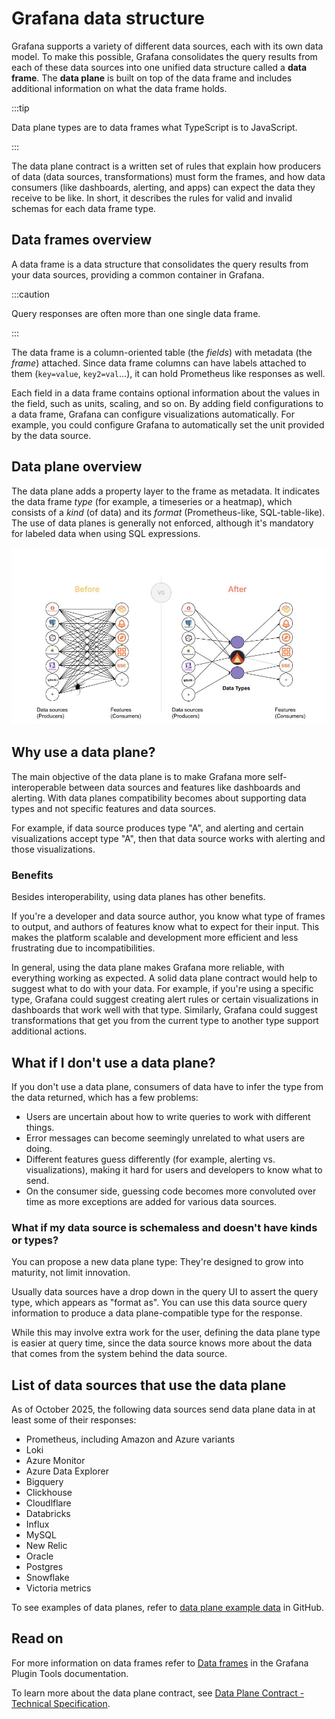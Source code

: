 
# Grafana data structure

Grafana supports a variety of different data sources, each with its own data model. To make this possible, Grafana consolidates the query results from each of these data sources into one unified data structure called a **data frame**. The **data plane** is built on top of the data frame and includes additional information on what the data frame holds. 

:::tip

Data plane types are to data frames what TypeScript is to JavaScript.

:::

The data plane contract is a written set of rules that explain how producers of data (data sources, transformations) must form the frames, and how data consumers (like dashboards, alerting, and apps) can expect the data they receive to be like. In short, it describes the rules for valid and invalid schemas for each data frame type.

## Data frames overview  

A data frame is a data structure that consolidates the query results from your data sources, providing a common container in Grafana. 

:::caution

Query responses are often more than one single data frame. 

:::

The data frame is a column-oriented table (the _fields_) with metadata (the _frame_) attached. Since data frame columns can have labels attached to them (`key=value`, `key2=val`...), it can hold Prometheus like responses as well. 

Each field in a data frame contains optional information about the values in the field, such as units, scaling, and so on. By adding field configurations to a data frame, Grafana can configure visualizations automatically. For example, you could configure Grafana to automatically set the unit provided by the data source.

## Data plane overview  

The data plane adds a property layer to the frame as metadata. It indicates the data frame _type_ (for example, a timeseries or a heatmap), which consists of a _kind_ (of data) and its _format_ (Prometheus-like, SQL-table-like). The use of data planes is generally not enforced, although it's mandatory for labeled data when using SQL expressions.

![Data plane diagram](./images/data-types.jpg)

## Why use a data plane?

The main objective of the data plane is to make Grafana more self-interoperable between data sources and features like dashboards and alerting. With data planes compatibility becomes about supporting data types and not specific features and data sources. 

For example, if data source produces type "A", and alerting and certain visualizations accept type "A", then that data source works with alerting and those visualizations.

### Benefits

Besides interoperability, using data planes has other benefits.

If you're a developer and data source author, you know what type of frames to output, and authors of features know what to expect for their input. This makes the platform scalable and development more efficient and less frustrating due to incompatibilities.

In general, using the data plane makes Grafana more reliable, with everything working as expected. A solid data plane contract would help to suggest what to do with your data. For example, if you're using a specific type, Grafana could suggest creating alert rules or certain visualizations in dashboards that work well with that type. Similarly, Grafana could suggest transformations that get you from the current type to another type support additional actions.

## What if I don't use a data plane?

If you don't use a data plane, consumers of data have to infer the type from the data returned, which has a few problems:

- Users are uncertain about how to write queries to work with different things.
- Error messages can become seemingly unrelated to what users are doing.
- Different features guess differently (for example, alerting vs. visualizations), making it hard for users and developers to know what to send.
- On the consumer side, guessing code becomes more convoluted over time as more exceptions are added for various data sources.

### What if my data source is schemaless and doesn't have kinds or types?

You can propose a new data plane type: They're designed to grow into maturity, not limit innovation.

Usually data sources have a drop down in the query UI to assert the query type, which appears as "format as". You can use this data source query information to produce a data plane-compatible type for the response.

While this may involve extra work for the user, defining the data plane type is easier at query time, since the data source knows more about the data that comes from the system behind the data source. 

## List of data sources that use the data plane

As of October 2025, the following data sources send data plane data in at least some of their responses:

- Prometheus, including Amazon and Azure variants
- Loki
- Azure Monitor 
- Azure Data Explorer
- Bigquery
- Clickhouse
- Cloudlflare
- Databricks
- Influx
- MySQL
- New Relic
- Oracle 
- Postgres 
- Snowflake
- Victoria metrics

To see examples of data planes, refer to [data plane example data](https://github.com/grafana/dataplane/tree/main/examples/data) in GitHub.

## Read on

For more information on data frames refer to [Data frames](https://grafana.com/developers/plugin-tools/key-concepts/data-frames) in the Grafana Plugin Tools documentation.

To learn more about the data plane contract, see [Data Plane Contract - Technical Specification](./contract.md).
